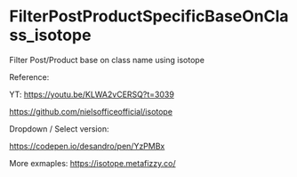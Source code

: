 # FilterPostProductSpecificBaseOnClass_isotope
Filter Post/Product base on class name using isotope 

Reference: 

YT: https://youtu.be/KLWA2vCERSQ?t=3039 

https://github.com/nielsofficeofficial/isotope 

Dropdown / Select version: 

https://codepen.io/desandro/pen/YzPMBx 

More exmaples: 
https://isotope.metafizzy.co/ 
